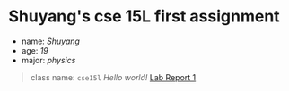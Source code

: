 # Shuyang's cse 15L first assignment
- name: *Shuyang*
- age: *19*
- major: *physics*
> class name: `cse15l`
*Hello world!*
[Lab Report 1]([lab-report-1-week-0.html](https://github.com/Shuyang19/cse15l-lab-reports/blob/main/lab-report-1-week-0.md))

